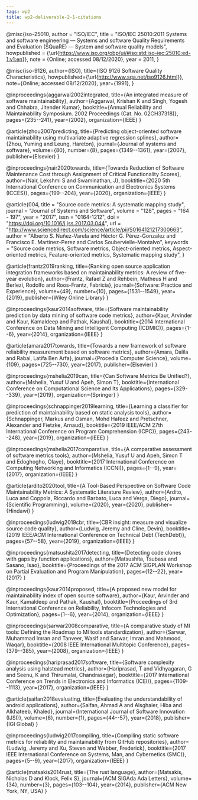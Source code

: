 ```yaml
---
tags: wp2
title: wp2-deliverable-2-1-citations
---
```


@misc{iso-25010,
    author = "ISO/IEC",
    title = "ISO/IEC 25010:2011 Systems and software engineering — Systems and software Quality Requirements and Evaluation (SQuaRE) — System and software quality models",
    howpublished = {\url{https://www.iso.org/obp/ui/#iso:std:iso-iec:25010:ed-1:v1:en}},
    note = {Online; accessed 08/12/2020},
    year = 2011,
}

@misc{iso-9126,
    author={ISO},
    title={ISO 9126 Software Quality Characteristics},
    howpublished={\url{http://www.sqa.net/iso9126.html}},
    note={Online; accessed 08/12/2020},
    year={1991},
}

@inproceedings{aggarwal2002integrated,
  title={An integrated measure of software maintainability},
  author={Aggarwal, Krishan K and Singh, Yogesh and Chhabra, Jitender Kumar},
  booktitle={Annual Reliability and Maintainability Symposium. 2002 Proceedings (Cat. No. 02CH37318)},
  pages={235--241},
  year={2002},
  organization={IEEE}
}

@article{zhou2007predicting,
  title={Predicting object-oriented software maintainability using multivariate adaptive regression splines},
  author={Zhou, Yuming and Leung, Hareton},
  journal={Journal of systems and software},
  volume={80},
  number={8},
  pages={1349--1361},
  year={2007},
  publisher={Elsevier}
}

@inproceedings{nair2020towards,
  title={Towards Reduction of Software Maintenance Cost through Assignment of Critical Functionality Scores},
  author={Nair, Lekshmi S and Swaminathan, J},
  booktitle={2020 5th International Conference on Communication and Electronics Systems (ICCES)},
  pages={199--204},
  year={2020},
  organization={IEEE}
}

@article{004,
 title = "Source code metrics: A systematic mapping study",
 journal = "Journal of Systems and Software",
 volume = "128",
 pages = "164 - 197",
 year = "2017",
 issn = "0164-1212",
 doi = "https://doi.org/10.1016/j.jss.2017.03.044",
 url = "http://www.sciencedirect.com/science/article/pii/S0164121217300663",
 author = "Alberto S. Nuñez-Varela and Héctor G. Pérez-Gonzalez and Francisco E. Martínez-Perez and Carlos Soubervielle-Montalvo",
 keywords = "Source code metrics, Software metrics, Object-oriented metrics, Aspect-oriented metrics, Feature-oriented metrics, Systematic mapping study",
}

@article{frantz2019ranking,
  title={Ranking open source application integration frameworks based on maintainability metrics: A review of five-year evolution},
  author={Frantz, Rafael Z and Rehbein, Matheus H and Berlezi, Rodolfo and Roos-Frantz, Fabricia},
  journal={Software: Practice and Experience},
  volume={49},
  number={10},
  pages={1531--1549},
  year={2019},
  publisher={Wiley Online Library}
}

@inproceedings{kaur2014software,
  title={Software maintainability prediction by data mining of software code metrics},
  author={Kaur, Arvinder and Kaur, Kamaldeep and Pathak, Kaushal},
  booktitle={2014 International Conference on Data Mining and Intelligent Computing (ICDMIC)},
  pages={1--6},
  year={2014},
  organization={IEEE}
}

@article{amara2017towards,
  title={Towards a new framework of software reliability measurement based on software metrics},
  author={Amara, Dalila and Rabai, Latifa Ben Arfa},
  journal={Procedia Computer Science},
  volume={109},
  pages={725--730},
  year={2017},
  publisher={Elsevier}
}

@inproceedings{mshelia2019can,
  title={Can Software Metrics Be Unified?},
  author={Mshelia, Yusuf U and Apeh, Simon T},
  booktitle={International Conference on Computational Science and Its Applications},
  pages={329--339},
  year={2019},
  organization={Springer}
}

@inproceedings{schnappinger2019learning,
  title={Learning a classifier for prediction of maintainability based on static analysis tools},
  author={Schnappinger, Markus and Osman, Mohd Hafeez and Pretschner, Alexander and Fietzke, Arnaud},
  booktitle={2019 IEEE/ACM 27th International Conference on Program Comprehension (ICPC)},
  pages={243--248},
  year={2019},
  organization={IEEE}
}

@inproceedings{mshelia2017comparative,
  title={A comparative assessment of software metrics tools},
  author={Mshelia, Yusuf U and Apeh, Simon T and Edoghogho, Olaye},
  booktitle={2017 International Conference on Computing Networking and Informatics (ICCNI)},
  pages={1--9},
  year={2017},
  organization={IEEE}
}

@article{ardito2020tool,
  title={A Tool-Based Perspective on Software Code Maintainability Metrics: A Systematic Literature Review},
  author={Ardito, Luca and Coppola, Riccardo and Barbato, Luca and Verga, Diego},
  journal={Scientific Programming},
  volume={2020},
  year={2020},
  publisher={Hindawi}
}

@inproceedings{ludwig2019cbr,
  title={CBR insight: measure and visualize source code quality},
  author={Ludwig, Jeremy and Cline, Devin},
  booktitle={2019 IEEE/ACM International Conference on Technical Debt (TechDebt)},
  pages={57--58},
  year={2019},
  organization={IEEE}
}

@inproceedings{matsushita2017detecting,
  title={Detecting code clones with gaps by function applications},
  author={Matsushita, Tsubasa and Sasano, Isao},
  booktitle={Proceedings of the 2017 ACM SIGPLAN Workshop on Partial Evaluation and Program Manipulation},
  pages={12--22},
  year={2017}
}

@inproceedings{kaur2014proposed,
  title={A proposed new model for maintainability index of open source software},
  author={Kaur, Arvinder and Kaur, Kamaldeep and Pathak, Kaushal},
  booktitle={Proceedings of 3rd International Conference on Reliability, Infocom Technologies and Optimization},
  pages={1--6},
  year={2014},
  organization={IEEE}
}

@inproceedings{sarwar2008comparative,
  title={A comparative study of MI tools: Defining the Roadmap to MI tools standardization},
  author={Sarwar, Muhammad Imran and Tanveer, Wasif and Sarwar, Imran and Mahmood, Waqar},
  booktitle={2008 IEEE International Multitopic Conference},
  pages={379--385},
  year={2008},
  organization={IEEE}
}

@inproceedings{hariprasad2017software,
  title={Software complexity analysis using halstead metrics},
  author={Hariprasad, T and Vidhyagaran, G and Seenu, K and Thirumalai, Chandrasegar},
  booktitle={2017 International Conference on Trends in Electronics and Informatics (ICEI)},
  pages={1109--1113},
  year={2017},
  organization={IEEE}
}

@article{saifan2018evaluating,
  title={Evaluating the understandability of android applications},
  author={Saifan, Ahmad A and Alsghaier, Hiba and Alkhateeb, Khaled},
  journal={International Journal of Software Innovation (IJSI)},
  volume={6},
  number={1},
  pages={44--57},
  year={2018},
  publisher={IGI Global}
}

@inproceedings{ludwig2017compiling,
  title={Compiling static software metrics for reliability and maintainability from GitHub repositories},
  author={Ludwig, Jeremy and Xu, Steven and Webber, Frederick},
  booktitle={2017 IEEE International Conference on Systems, Man, and Cybernetics (SMC)},
  pages={5--9},
  year={2017},
  organization={IEEE}
}

@article{matsakis2014rust,
  title={The rust language},
  author={Matsakis, Nicholas D and Klock, Felix S},
  journal={ACM SIGAda Ada Letters},
  volume={34},
  number={3},
  pages={103--104},
  year={2014},
  publisher={ACM New York, NY, USA}
}
